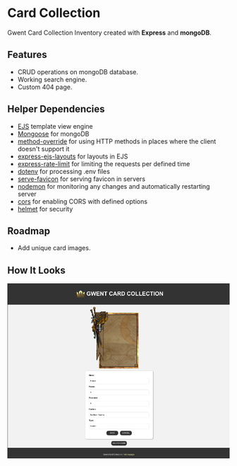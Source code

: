 # Card Collection

Gwent Card Collection Inventory created with **Express** and **mongoDB**.

## Features

-   CRUD operations on mongoDB database.
-   Working search engine.
-   Custom 404 page.

## Helper Dependencies

-   [EJS](https://ejs.co/) template view engine
-   [Mongoose](https://mongoosejs.com/) for mongoDB
-   [method-override](https://www.npmjs.com/package/method-override) for using HTTP methods in places where the client doesn't support it
-   [express-ejs-layouts](https://www.npmjs.com/package/express-ejs-layouts) for layouts in EJS
-   [express-rate-limit](https://www.npmjs.com/package/express-rate-limit) for limiting the requests per defined time
-   [dotenv](https://www.npmjs.com/package/dotenv) for processing .env files
-   [serve-favicon](https://www.npmjs.com/package/serve-favicon) for serving favicon in servers
-   [nodemon](https://nodemon.io/) for monitoring any changes and automatically restarting server
-   [cors](https://www.npmjs.com/package/helmet) for enabling CORS with defined options
-   [helmet](https://www.npmjs.com/package/helmet) for security

## Roadmap

-   Add unique card images.

## How It Looks

![ss](./public/assets/readme.png)

